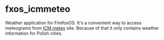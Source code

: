 fxos_icmmeteo
=============

Weather application for FirefoxOS. It's a convenient way to access meteograms from 
[ICM meteo][1] site. Because of that it only contains weather information for Polish 
cities.

  [1]: http://meteo.pl/

